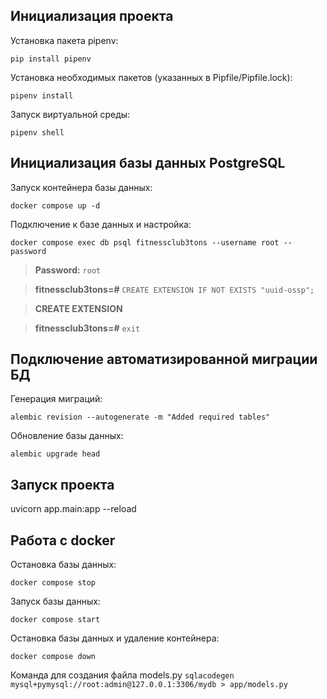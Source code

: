 ## Инициализация проекта

Установка пакета pipenv:

```pip install pipenv```

Установка необходимых пакетов (указанных в Pipfile/Pipfile.lock):

```pipenv install```

Запуск виртуальной среды:

```pipenv shell```

## Инициализация базы данных PostgreSQL
Запуск контейнера базы данных:

```docker compose up -d```

Подключение к базе данных и настройка:

```docker compose exec db psql fitnessclub3tons --username root --password```

> **Password:** ```root```

> **fitnessclub3tons=#** ```CREATE EXTENSION IF NOT EXISTS "uuid-ossp";```

> **CREATE EXTENSION**

> **fitnessclub3tons=#** ```exit```


## Подключение автоматизированной миграции БД

Генерация миграций:

```alembic revision --autogenerate -m "Added required tables"```

Обновление базы данных:

```alembic upgrade head```


## Запуск проекта

uvicorn app.main:app --reload

## Работа с docker

Остановка базы данных:

```docker compose stop```

Запуск базы данных:

```docker compose start```

Остановка базы данных и удаление контейнера:

``docker compose down``


Команда для создания файла models.py
```sqlacodegen mysql+pymysql://root:admin@127.0.0.1:3306/mydb > app/models.py```